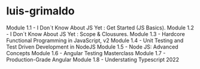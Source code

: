# luis-grimaldo

Module 1.1 - I Don´t Know About JS Yet : Get Started (JS Basics).
Module 1.2 - I Don´t Know About JS Yet : Scope & Clousures.
Module 1.3 - Hardcore Functional Programming in JavaScript, v2
Module 1.4 - Unit Testing and Test Driven Development in NodeJS
Module 1.5 - Node JS: Advanced Concepts
Module 1.6 - Angular Testing Masterclass
Module 1.7 - Production-Grade Angular
Module 1.8 - Understating Typescript 2022
